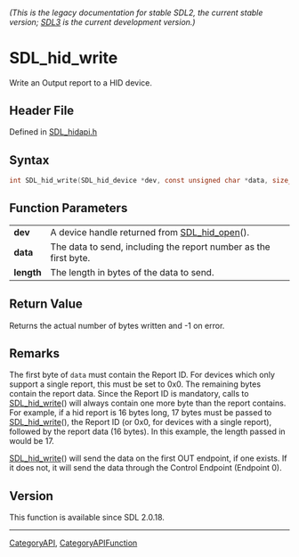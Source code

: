 ###### (This is the legacy documentation for stable SDL2, the current stable version; [SDL3](https://wiki.libsdl.org/SDL3/) is the current development version.)
# SDL_hid_write

Write an Output report to a HID device.

## Header File

Defined in [SDL_hidapi.h](https://github.com/libsdl-org/SDL/blob/SDL2/include/SDL_hidapi.h)

## Syntax

```c
int SDL_hid_write(SDL_hid_device *dev, const unsigned char *data, size_t length);

```

## Function Parameters

|                |                                                                  |
| -------------- | ---------------------------------------------------------------- |
| **dev**        | A device handle returned from [SDL_hid_open](SDL_hid_open)().    |
| **data**       | The data to send, including the report number as the first byte. |
| **length**     | The length in bytes of the data to send.                         |

## Return Value

Returns the actual number of bytes written and -1 on error.

## Remarks

The first byte of `data` must contain the Report ID. For devices which only
support a single report, this must be set to 0x0. The remaining bytes
contain the report data. Since the Report ID is mandatory, calls to
[SDL_hid_write](SDL_hid_write)() will always contain one more byte than the
report contains. For example, if a hid report is 16 bytes long, 17 bytes
must be passed to [SDL_hid_write](SDL_hid_write)(), the Report ID (or 0x0,
for devices with a single report), followed by the report data (16 bytes).
In this example, the length passed in would be 17.

[SDL_hid_write](SDL_hid_write)() will send the data on the first OUT
endpoint, if one exists. If it does not, it will send the data through the
Control Endpoint (Endpoint 0).

## Version

This function is available since SDL 2.0.18.

----
[CategoryAPI](CategoryAPI), [CategoryAPIFunction](CategoryAPIFunction)


